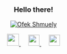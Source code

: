 <h3 align="center">
  Hello there!
</h3>

<p align="center">
<a href="https://github.com/ofekshmuely/my-avatar"><img src="https://pbs.twimg.com/profile_banners/876106701895847936/1594601562/1500x500" alt="Ofek Shmuely" title="Tom Chen's animated GIF avatar" ></a>
</p>


<p align="center">

  <a href="https://ofek.xyz">
    <img src="https://img.icons8.com/material/256/000000/globe--v1.png" width="28px"/>
  </a>
  &emsp;
  <a href="https://linkedin.com/in/ofeks">
    <img src="https://img.icons8.com/color/48/000000/linkedin.png" width="26px"/>
  </a>
  &emsp;
  <a href="https://twitter.com/ofek_shmuely">
    <img src="https://img.icons8.com/fluent/48/000000/twitter.png" width="26px"/>
  </a>

